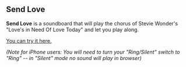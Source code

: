 ## Send Love

**Send Love** is a soundboard that will play the chorus of Stevie Wonder's "Love's in Need Of Love Today" and let you play along.

[You can try it here.](/love.html)

_(Note for iPhone users: You will need to turn your "Ring/Silent" switch to "Ring" -- in "Silent" mode no sound will play in browser)_